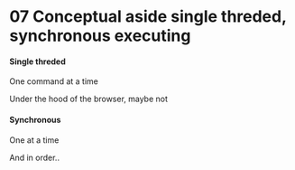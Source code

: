 # 07 Conceptual aside single threded, synchronous executing

#### Single threded

One command at a time

Under the hood of the browser, maybe not

#### Synchronous

One at a time

And in order..